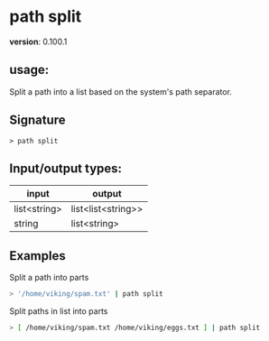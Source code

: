 # path split

**version**: 0.100.1

## **usage**:

Split a path into a list based on the system's path separator.

## Signature

`> path split `

## Input/output types:

| input          | output                 |
| -------------- | ---------------------- |
| list\<string\> | list\<list\<string\>\> |
| string         | list\<string\>         |

## Examples

Split a path into parts

```bash
> '/home/viking/spam.txt' | path split
```

Split paths in list into parts

```bash
> [ /home/viking/spam.txt /home/viking/eggs.txt ] | path split
```
